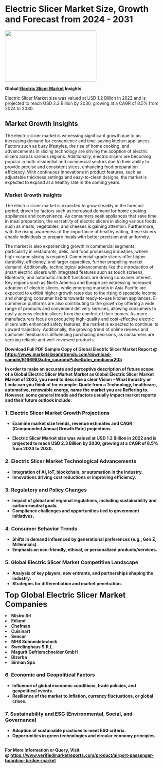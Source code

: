 <H1>Electric Slicer Market Size, Growth and Forecast from 2024 - 2031</H1><img class="aligncenter size-medium wp-image-584254" src="https://thirdeyenews.in/wp-content/uploads/2024/09/Global-Market-Research-300x168.jpeg" alt="" width="300" height="168" /><p><strong>Global&nbsp;<a href="https://www.marketsizeandtrends.com/download-sample/616698/&amp;utm_source=Pulse&amp;utm_medium=205">Electric Slicer Market</a> Insights</strong></p><p>Electric Slicer Market size was valued at USD 1.2 Billion in 2022 and is projected to reach USD 2.3 Billion by 2030, growing at a CAGR of 8.5% from 2024 to 2030.</p><p><h2>Market Growth Insights</h2> <p>The electric slicer market is witnessing significant growth due to an increasing demand for convenience and time-saving kitchen appliances. Factors such as busy lifestyles, the rise of home cooking, and advancements in slicing technology are driving the adoption of electric slicers across various regions. Additionally, electric slicers are becoming popular in both residential and commercial sectors due to their ability to provide precise and consistent slices, enhancing food preparation efficiency. With continuous innovations in product features, such as adjustable thickness settings and easy-to-clean designs, the market is expected to expand at a healthy rate in the coming years.</p> <p><strong></strong></p> <h3>Market Growth Insights</h3> <p>The electric slicer market is expected to grow steadily in the forecast period, driven by factors such as increased demand for home cooking appliances and convenience. As consumers seek appliances that save time in meal preparation, the versatility of electric slicers in slicing various foods such as meats, vegetables, and cheeses is gaining attention. Furthermore, with the rising awareness of the importance of healthy eating, these slicers enable individuals to prepare meals with better precision and uniformity.</p> <p>The market is also experiencing growth in commercial segments, particularly in restaurants, delis, and food processing industries, where high-volume slicing is required. Commercial-grade slicers offer higher durability, efficiency, and larger capacities, further propelling market demand. Additionally, technological advancements like the introduction of smart electric slicers with integrated features such as touch screens, Bluetooth, and automatic shutoff functions are driving consumer interest. Key regions such as North America and Europe are witnessing increased adoption of electric slicers, while emerging markets in Asia Pacific are expected to exhibit higher growth rates due to the rising disposable income and changing consumer habits towards ready-to-use kitchen appliances. E-commerce platforms are also contributing to the growth by offering a wide range of products and convenient delivery services, allowing consumers to easily access electric slicers from the comfort of their homes. As more manufacturers focus on producing high-quality and cost-effective electric slicers with enhanced safety features, the market is expected to continue its upward trajectory. Additionally, the growing trend of online reviews and customer feedback is influencing purchasing decisions, as consumers are seeking reliable and well-reviewed products. <p><strong></p><p><span class=""><strong>Download Full PDF Sample Copy of Global Electric Slicer Market Report</strong> @ <a href="https://www.marketsizeandtrends.com/download-sample/616698/&amp;utm_source=Pulse&amp;utm_medium=205" target="_blank">https://www.marketsizeandtrends.com/download-sample/616698/&amp;utm_source=Pulse&amp;utm_medium=205</a></span></p><p>In order to make an accurate and perceptive description of future scope of a Global&nbsp;Electric Slicer Market Market as Global&nbsp;Electric Slicer Market Market of 2025, you need to describe a clear Vision &ndash; What Industry or Linda can you think of for example: Quote from a Technology, healthcare, automotive, renewable energy, name the market you are Reffering to. However, some general trends and factors usually impact market reports and their future outlook include:</p><h3>1.&nbsp;<strong>Electric Slicer Market Growth Projections</strong></h3><ul><li>Examine market size trends, revenue estimates and CAGR (Compounded Annual Growth Rate) projections.</li><li><p>Electric Slicer Market size was valued at USD 1.2 Billion in 2022 and is projected to reach USD 2.3 Billion by 2030, growing at a CAGR of 8.5% from 2024 to 2030.</p></li></ul><h3>2.&nbsp;<strong>Electric Slicer Market Technological Advancements</strong></h3><ul><li>Integration of AI, IoT, blockchain, or automation in the industry.</li><li>Innovations driving cost reductions or improving efficiency.</li></ul><h3>3.&nbsp;<strong>Regulatory and Policy Changes</strong></h3><ul><li>Impact of global and regional regulations, including sustainability and carbon-neutral goals.</li><li>Compliance challenges and opportunities tied to government initiatives.</li></ul><h3>4.&nbsp;<strong>Consumer Behavior Trends</strong></h3><ul><li>Shifts in demand influenced by generational preferences (e.g., Gen Z, Millennials).</li><li>Emphasis on eco-friendly, ethical, or personalized products/services.</li></ul><h3>5.&nbsp;<strong>Global Electric Slicer Market Competitive Landscape</strong></h3><ul><li>Analysis of key players, new entrants, and partnerships shaping the industry.</li><li>Strategies for differentiation and market penetration.</li></ul><p data-pm-slice="1 1 []"><span style="color: inherit; font-family: inherit; font-size: 25px;">Top Global Electric Slicer Market Companies</span></p><div class="" data-test-id=""><p><li>Mistro Srl</li><li> Edlund</li><li> Chefman</li><li> Cuisinart</li><li> Sencor</li><li> MHS Schneidetechnik</li><li> Swedlinghaus S.R.L.</li><li> Magurit Gefrierschneider GmbH</li><li> Bizerba</li><li> Sirman Spa</li></p></div><h3>6.&nbsp;<strong>Economic and Geopolitical Factors</strong></h3><ul><li>Influence of global economic conditions, trade policies, and geopolitical events.</li><li>Resilience of the market to inflation, currency fluctuations, or global crises.</li></ul><h3>7.&nbsp;<strong>Sustainability and ESG (Environmental, Social, and Governance)</strong></h3><ul><li>Adoption of sustainable practices to meet ESG criteria.</li><li>Opportunities in green technologies and circular economy principles.</li></ul><h2><strong style="font-size: 14px;">For More Information or Query, Visit @&nbsp;</strong><a style="background-color: #ffffff; font-size: 14px;" href="https://www.marketsizeandtrends.com/report/electric-slicer-market/" target="_blank">https://www.verifiedmarketreports.com/product/airport-passenger-boarding-bridge-market</a></h2>

